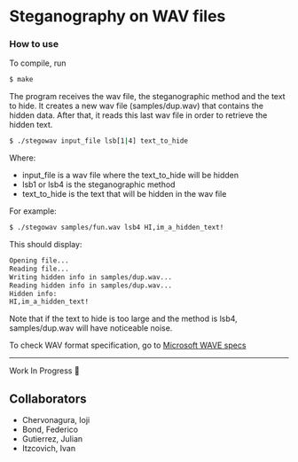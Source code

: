 # Steganography on WAV files

### How to use

To compile, run
```bash
$ make
```

The program receives the wav file, the steganographic method and the text to hide. It creates a new wav file (samples/dup.wav) that contains the hidden data. After that, it reads this last wav file in order to retrieve the hidden text. 

```bash
$ ./stegowav input_file lsb[1|4] text_to_hide
```

Where:
* input_file is a wav file where the text_to_hide will be hidden
* lsb1 or lsb4 is the steganographic method
* text_to_hide is the text that will be hidden in the wav file

For example:

```bash
$ ./stegowav samples/fun.wav lsb4 HI,im_a_hidden_text!
```

This should display:
```bash
Opening file...
Reading file...
Writing hidden info in samples/dup.wav...
Reading hidden info in samples/dup.wav...
Hidden info:
HI,im_a_hidden_text!
```

Note that if the text to hide is too large and the method is lsb4, samples/dup.wav will have noticeable noise.

To check WAV format specification, go to [Microsoft WAVE specs](http://soundfile.sapp.org/doc/WaveFormat/)

***

Work In Progress 🚜

## Collaborators

* Chervonagura, Ioji
* Bond, Federico
* Gutierrez, Julian
* Itzcovich, Ivan
